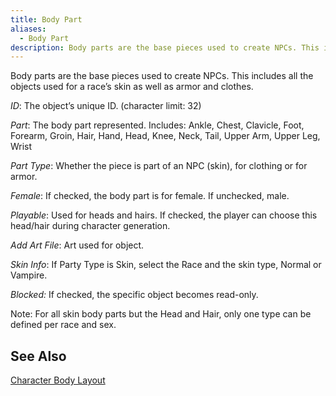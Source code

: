 ```yaml
---
title: Body Part
aliases:
  - Body Part
description: Body parts are the base pieces used to create NPCs. This includes all the objects used for a race’s skin as well as armor and clothes.
---
```

Body parts are the base pieces used to create NPCs. This includes all the objects used for a race’s skin as well as armor and clothes.

_ID_: The object’s unique ID. (character limit: 32)

_Part_: The body part represented. Includes: Ankle, Chest, Clavicle, Foot, Forearm, Groin, Hair, Hand, Head, Knee, Neck, Tail, Upper Arm, Upper Leg, Wrist

_Part Type_: Whether the piece is part of an NPC (skin), for clothing or for armor.

_Female_: If checked, the body part is for female. If unchecked, male.

_Playable_: Used for heads and hairs. If checked, the player can choose this head/hair during character generation.

_Add Art File_: Art used for object.

_Skin Info_: If Party Type is Skin, select the Race and the skin type, Normal or Vampire.

_Blocked:_ If checked, the specific object becomes read-only.

Note: For all skin body parts but the Head and Hair, only one type can be defined per race and sex.

## See Also
[Character Body Layout](character-body-layout.md)
